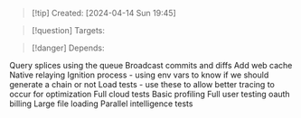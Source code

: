 
>[!tip] Created: [2024-04-14 Sun 19:45]

>[!question] Targets: 

>[!danger] Depends: 

Query splices using the queue
Broadcast commits and diffs
Add web cache
Native relaying
Ignition process - using env vars to know if we should generate a chain or not
Load tests - use these to allow better tracing to occur for optimization
Full cloud tests
Basic profiling
Full user testing
oauth
billing
Large file loading
Parallel intelligence tests



